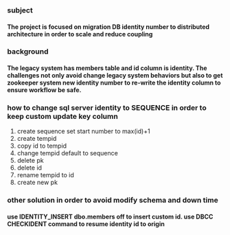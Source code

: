 ### subject
#### The project is focused on migration DB identity number to distributed architecture in order to scale and reduce coupling
### background
#### The legacy system has members table and id column is identity. The challenges not only avoid change legacy system behaviors but also to get zookeeper system new identity number to re-write the identity column to ensure workflow be safe.
### how to change sql server identity to SEQUENCE in order to keep custom update key column
1. create sequence set start number to max(id)+1
2. create tempid 
3. copy id to tempid  
4. change tempid default to sequence 
5. delete pk
6. delete id
7. rename tempid to id
8. create new pk
### other solution in order to avoid modify schema and down time
#### use IDENTITY_INSERT dbo.members off to insert custom id. use DBCC CHECKIDENT command to resume identity id to origin
